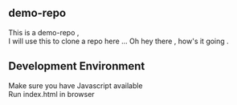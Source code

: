 ## demo-repo
This is a demo-repo ,  
I will use this to clone a repo here ...
Oh hey there , how's it going   .
## Development Environment
Make sure you have Javascript available  
Run index.html in browser

